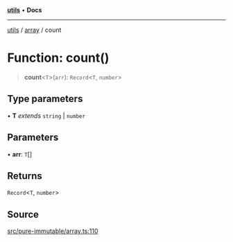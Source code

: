 [**utils**](../../../README.md) • **Docs**

***

[utils](../../../globals.md) / [array](../README.md) / count

# Function: count()

> **count**\<`T`\>(`arr`): `Record`\<`T`, `number`\>

## Type parameters

• **T** *extends* `string` \| `number`

## Parameters

• **arr**: `T`[]

## Returns

`Record`\<`T`, `number`\>

## Source

[src/pure-immutable/array.ts:110](https://github.com/alpinisme/utils/blob/825f78da0ace828df12ea4d598fd95fa96ee25f5/src/pure-immutable/array.ts#L110)
